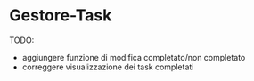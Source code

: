 # Gestore-Task
TODO:
- aggiungere funzione di modifica completato/non completato
- correggere visualizzazione dei task completati
